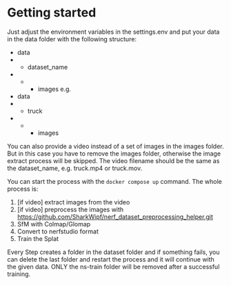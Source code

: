 # Getting started
Just adjust the environment variables in the settings.env and put your data in the data folder with the following structure: 
- data
- - dataset_name
- - - images
e.g.
- data
- - truck
- - - images

You can also provide a video instead of a set of images in the images folder. But in this case you have to remove the images folder, otherwise the image extract process will be skipped. The video filename should be the same as the dataset_name, e.g. truck.mp4 or truck.mov.

You can start the process with the `docker compose up` command. The whole process is:

1. [if video] extract images from the video
2. [if video] preprocess the images with https://github.com/SharkWipf/nerf_dataset_preprocessing_helper.git
3. SfM with Colmap/Glomap
4. Convert to nerfstudio format
5. Train the Splat

Every Step creates a folder in the dataset folder and if something fails, you can delete the last folder and restart the process and it will continue with the given data. ONLY the ns-train folder will be removed after a successful training.
